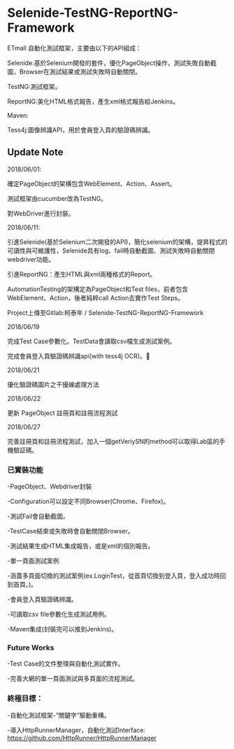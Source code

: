 # Selenide-TestNG-ReportNG-Framework

ETmall 自動化測試框架，主要由以下的API組成：

Selenide:基於Selenium開發的套件，優化PageObject操作，測試失敗自動截圖，Browser在測試結果或測試失敗時自動關閉。

TestNG:測試框架。

ReportNG:美化HTML格式報告，產生xml格式報告給Jenkins。

Maven:

Tess4j:圖像辨識API，用於會員登入頁的驗證碼辨識。

## Update Note

2018/06/01:

確定PageObject的架構包含WebElement、Action、Assert。

測試框架由cucumber改為TestNG。

對WebDriver進行封裝。

2018/06/11:

引進Selenide(基於Selenium二次開發的API)，簡化selenium的架構，提昇程式的可讀性與可維護性，Selenide具有log、fail時自動截圖、測試失敗時自動關閉webdriver功能。

引進ReportNG：產生HTML與xml兩種格式的Report。

AutomationTesting的架構定為PageObject和Test files，前者包含WebElement、Action，後者純粹call Action去實作Test Steps。

Project上傳至Gitlab:柯泰年 / Selenide-TestNG-ReportNG-Framework

2018/06/19

完成Test Case參數化。TestData會讀取csv檔生成測試案例。

完成會員登入頁驗證碼辨識api(with tess4j OCR)。

2018/06/21

優化驗證碼圖片之干擾線處理方法

2018/06/22

更新 PageObject 註冊頁和註冊流程測試

2018/06/27

完善註冊頁和註冊流程測試，加入一個getVeriySN的method可以取得Lab區的手機驗証碼。 

### 已實裝功能

-PageObject、Webdriver封裝

-Configuration可以設定不同Browser(Chrome、Firefox)。

-測試Fail會自動截圖。

-TestCase結束或失敗時會自動關閉Browser。

-測試結果生成HTML集成報告，或是xml的個別報告。

-單一頁面測試案例

-涵蓋多頁面切換的測試案例(ex.LoginTest，從首頁切換到登入頁，登入成功時回到首頁。)。

-會員登入頁驗證碼辨識。

-可讀取csv file參數化生成測試用例。

-Maven集成(封裝完可以推到Jenkins)。

### Future Works

-Test Case的文件整理與自動化測試實作。

-完善大網的單一頁面測試與多頁面的流程測試。

### 終極目標：

-自動化測試框架-”關鍵字”驅動重構。

-導入HttpRunnerManager，自動化測試Interface: https://github.com/HttpRunner/HttpRunnerManager

